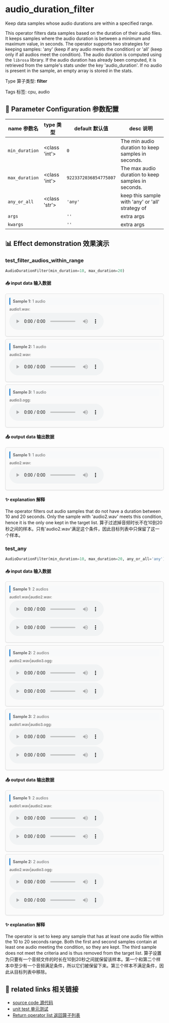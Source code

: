 # audio_duration_filter

Keep data samples whose audio durations are within a specified range.

This operator filters data samples based on the duration of their audio files. It keeps
samples where the audio duration is between a minimum and maximum value, in seconds. The
operator supports two strategies for keeping samples: 'any' (keep if any audio meets the
condition) or 'all' (keep only if all audios meet the condition). The audio duration is
computed using the `librosa` library. If the audio duration has already been computed,
it is retrieved from the sample's stats under the key 'audio_duration'. If no audio is
present in the sample, an empty array is stored in the stats.

Type 算子类型: **filter**

Tags 标签: cpu, audio

## 🔧 Parameter Configuration 参数配置
| name 参数名 | type 类型 | default 默认值 | desc 说明 |
|--------|------|--------|------|
| `min_duration` | <class 'int'> | `0` | The min audio duration to keep samples in seconds. |
| `max_duration` | <class 'int'> | `9223372036854775807` | The max audio duration to keep samples in seconds. |
| `any_or_all` | <class 'str'> | `'any'` | keep this sample with 'any' or 'all' strategy of |
| `args` |  | `''` | extra args |
| `kwargs` |  | `''` | extra args |

## 📊 Effect demonstration 效果演示
### test_filter_audios_within_range
```python
AudioDurationFilter(min_duration=10, max_duration=20)
```

#### 📥 input data 输入数据
<div class="sample-card" style="border:1px solid #ddd; padding:12px; margin:8px 0; border-radius:6px; background:#fafafa; box-shadow:0 1px 3px rgba(0,0,0,0.1);"><div class="sample-header" style="background:#f8f9fa; padding:4px 8px; margin-bottom:6px; border-radius:3px; font-size:0.9em; color:#666; border-left:3px solid #007acc;"><strong>Sample 1:</strong> 1 audio</div><div class="media-section" style="margin-bottom:8px;"><div class="media-label" style="font-size:0.85em; color:#666; margin-bottom:4px; font-weight:500;">audio1.wav:</div><div class="audio-list"><audio src="../../../tests/ops/data/audio1.wav" controls style="display:block; margin:4px 0;"></audio></div></div></div><div class="sample-card" style="border:1px solid #ddd; padding:12px; margin:8px 0; border-radius:6px; background:#fafafa; box-shadow:0 1px 3px rgba(0,0,0,0.1);"><div class="sample-header" style="background:#f8f9fa; padding:4px 8px; margin-bottom:6px; border-radius:3px; font-size:0.9em; color:#666; border-left:3px solid #007acc;"><strong>Sample 2:</strong> 1 audio</div><div class="media-section" style="margin-bottom:8px;"><div class="media-label" style="font-size:0.85em; color:#666; margin-bottom:4px; font-weight:500;">audio2.wav:</div><div class="audio-list"><audio src="../../../tests/ops/data/audio2.wav" controls style="display:block; margin:4px 0;"></audio></div></div></div><div class="sample-card" style="border:1px solid #ddd; padding:12px; margin:8px 0; border-radius:6px; background:#fafafa; box-shadow:0 1px 3px rgba(0,0,0,0.1);"><div class="sample-header" style="background:#f8f9fa; padding:4px 8px; margin-bottom:6px; border-radius:3px; font-size:0.9em; color:#666; border-left:3px solid #007acc;"><strong>Sample 3:</strong> 1 audio</div><div class="media-section" style="margin-bottom:8px;"><div class="media-label" style="font-size:0.85em; color:#666; margin-bottom:4px; font-weight:500;">audio3.ogg:</div><div class="audio-list"><audio src="../../../tests/ops/data/audio3.ogg" controls style="display:block; margin:4px 0;"></audio></div></div></div>

#### 📤 output data 输出数据
<div class="sample-card" style="border:1px solid #ddd; padding:12px; margin:8px 0; border-radius:6px; background:#fafafa; box-shadow:0 1px 3px rgba(0,0,0,0.1);"><div class="sample-header" style="background:#f8f9fa; padding:4px 8px; margin-bottom:6px; border-radius:3px; font-size:0.9em; color:#666; border-left:3px solid #007acc;"><strong>Sample 1:</strong> 1 audio</div><div class="media-section" style="margin-bottom:8px;"><div class="media-label" style="font-size:0.85em; color:#666; margin-bottom:4px; font-weight:500;">audio2.wav:</div><div class="audio-list"><audio src="../../../tests/ops/data/audio2.wav" controls style="display:block; margin:4px 0;"></audio></div></div></div>

#### ✨ explanation 解释
The operator filters out audio samples that do not have a duration between 10 and 20 seconds. Only the sample with 'audio2.wav' meets this condition, hence it is the only one kept in the target list.
算子过滤掉音频时长不在10到20秒之间的样本。只有'audio2.wav'满足这个条件，因此目标列表中只保留了这一个样本。

### test_any
```python
AudioDurationFilter(min_duration=10, max_duration=20, any_or_all='any')
```

#### 📥 input data 输入数据
<div class="sample-card" style="border:1px solid #ddd; padding:12px; margin:8px 0; border-radius:6px; background:#fafafa; box-shadow:0 1px 3px rgba(0,0,0,0.1);"><div class="sample-header" style="background:#f8f9fa; padding:4px 8px; margin-bottom:6px; border-radius:3px; font-size:0.9em; color:#666; border-left:3px solid #007acc;"><strong>Sample 1:</strong> 2 audios</div><div class="media-section" style="margin-bottom:8px;"><div class="media-label" style="font-size:0.85em; color:#666; margin-bottom:4px; font-weight:500;">audio1.wav|audio2.wav:</div><div class="audio-list"><audio src="../../../tests/ops/data/audio1.wav" controls style="display:block; margin:4px 0;"></audio><audio src="../../../tests/ops/data/audio2.wav" controls style="display:block; margin:4px 0;"></audio></div></div></div><div class="sample-card" style="border:1px solid #ddd; padding:12px; margin:8px 0; border-radius:6px; background:#fafafa; box-shadow:0 1px 3px rgba(0,0,0,0.1);"><div class="sample-header" style="background:#f8f9fa; padding:4px 8px; margin-bottom:6px; border-radius:3px; font-size:0.9em; color:#666; border-left:3px solid #007acc;"><strong>Sample 2:</strong> 2 audios</div><div class="media-section" style="margin-bottom:8px;"><div class="media-label" style="font-size:0.85em; color:#666; margin-bottom:4px; font-weight:500;">audio2.wav|audio3.ogg:</div><div class="audio-list"><audio src="../../../tests/ops/data/audio2.wav" controls style="display:block; margin:4px 0;"></audio><audio src="../../../tests/ops/data/audio3.ogg" controls style="display:block; margin:4px 0;"></audio></div></div></div><div class="sample-card" style="border:1px solid #ddd; padding:12px; margin:8px 0; border-radius:6px; background:#fafafa; box-shadow:0 1px 3px rgba(0,0,0,0.1);"><div class="sample-header" style="background:#f8f9fa; padding:4px 8px; margin-bottom:6px; border-radius:3px; font-size:0.9em; color:#666; border-left:3px solid #007acc;"><strong>Sample 3:</strong> 2 audios</div><div class="media-section" style="margin-bottom:8px;"><div class="media-label" style="font-size:0.85em; color:#666; margin-bottom:4px; font-weight:500;">audio1.wav|audio3.ogg:</div><div class="audio-list"><audio src="../../../tests/ops/data/audio1.wav" controls style="display:block; margin:4px 0;"></audio><audio src="../../../tests/ops/data/audio3.ogg" controls style="display:block; margin:4px 0;"></audio></div></div></div>

#### 📤 output data 输出数据
<div class="sample-card" style="border:1px solid #ddd; padding:12px; margin:8px 0; border-radius:6px; background:#fafafa; box-shadow:0 1px 3px rgba(0,0,0,0.1);"><div class="sample-header" style="background:#f8f9fa; padding:4px 8px; margin-bottom:6px; border-radius:3px; font-size:0.9em; color:#666; border-left:3px solid #007acc;"><strong>Sample 1:</strong> 2 audios</div><div class="media-section" style="margin-bottom:8px;"><div class="media-label" style="font-size:0.85em; color:#666; margin-bottom:4px; font-weight:500;">audio1.wav|audio2.wav:</div><div class="audio-list"><audio src="../../../tests/ops/data/audio1.wav" controls style="display:block; margin:4px 0;"></audio><audio src="../../../tests/ops/data/audio2.wav" controls style="display:block; margin:4px 0;"></audio></div></div></div><div class="sample-card" style="border:1px solid #ddd; padding:12px; margin:8px 0; border-radius:6px; background:#fafafa; box-shadow:0 1px 3px rgba(0,0,0,0.1);"><div class="sample-header" style="background:#f8f9fa; padding:4px 8px; margin-bottom:6px; border-radius:3px; font-size:0.9em; color:#666; border-left:3px solid #007acc;"><strong>Sample 2:</strong> 2 audios</div><div class="media-section" style="margin-bottom:8px;"><div class="media-label" style="font-size:0.85em; color:#666; margin-bottom:4px; font-weight:500;">audio2.wav|audio3.ogg:</div><div class="audio-list"><audio src="../../../tests/ops/data/audio2.wav" controls style="display:block; margin:4px 0;"></audio><audio src="../../../tests/ops/data/audio3.ogg" controls style="display:block; margin:4px 0;"></audio></div></div></div>

#### ✨ explanation 解释
The operator is set to keep any sample that has at least one audio file within the 10 to 20 seconds range. Both the first and second samples contain at least one audio meeting the condition, so they are kept. The third sample does not meet the criteria and is thus removed from the target list.
算子设置为只要有一个音频文件的时长在10到20秒之间就保留该样本。第一个和第二个样本中至少有一个音频满足条件，所以它们被保留下来。第三个样本不满足条件，因此从目标列表中移除。


## 🔗 related links 相关链接
- [source code 源代码](../../../data_juicer/ops/filter/audio_duration_filter.py)
- [unit test 单元测试](../../../tests/ops/filter/test_audio_duration_filter.py)
- [Return operator list 返回算子列表](../../Operators.md)